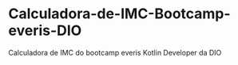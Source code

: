 # Calculadora-de-IMC-Bootcamp-everis-DIO
Calculadora de IMC do bootcamp everis Kotlin Developer da DIO
